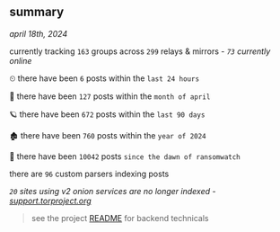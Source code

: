 
## summary
_april 18th, 2024_

currently tracking `163` groups across `299` relays & mirrors - _`73` currently online_

⏲ there have been `6` posts within the `last 24 hours`

🦈 there have been `127` posts within the `month of april`

🪐 there have been `672` posts within the `last 90 days`

🏚 there have been `760` posts within the `year of 2024`

🦕 there have been `10042` posts `since the dawn of ransomwatch`

there are `96` custom parsers indexing posts

_`20` sites using v2 onion services are no longer indexed - [support.torproject.org](https://support.torproject.org/onionservices/v2-deprecation/)_

> see the project [README](https://github.com/joshhighet/ransomwatch#ransomwatch--) for backend technicals

